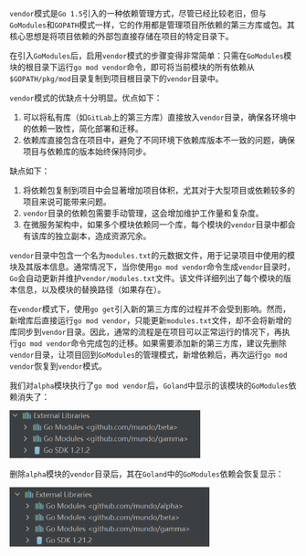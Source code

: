 `vendor`模式是`Go 1.5`引入的一种依赖管理方式，尽管已经比较老旧，但与`GoModules`和`GOPATH`模式一样，它的作用都是管理项目所依赖的第三方库或包。其核心思想是将项目依赖的外部包直接存储在项目的特定目录下。

在引入`GoModules`后，启用`vendor`模式的步骤变得非常简单：只需在`GoModules`模块的根目录下运行`go mod vendor`命令，即可将当前模块的所有依赖从`$GOPATH/pkg/mod`目录复制到项目根目录下的`vendor`目录中。

`vendor`模式的优缺点十分明显。优点如下：

1. 可以将私有库（如`GitLab`上的第三方库）直接放入`vendor`目录，确保各环境中的依赖一致性，简化部署和迁移。
2. 依赖库直接包含在项目中，避免了不同环境下依赖库版本不一致的问题，确保项目与依赖库的版本始终保持同步。

缺点如下：

1. 将依赖包复制到项目中会显著增加项目体积，尤其对于大型项目或依赖较多的项目来说可能带来问题。
2. `vendor`目录的依赖包需要手动管理，这会增加维护工作量和复杂度。
3. 在微服务架构中，如果多个模块依赖同一个库，每个模块的`vendor`目录中都会有该库的独立副本，造成资源冗余。

`vendor`目录中包含一个名为`modules.txt`的元数据文件，用于记录项目中使用的模块及其版本信息。通常情况下，当你使用`go mod vendor`命令生成`vendor`目录时，`Go`会自动更新并维护`vendor/modules.txt`文件。该文件详细列出了每个模块的版本信息，以及模块的替换路径（如果存在）。

在`vendor`模式下，使用`go get`引入新的第三方库的过程并不会受到影响。然而，新增库后直接运行`go mod vendor`，只能更新`modules.txt`文件，却不会将新增的库同步到`vendor`目录。因此，通常的流程是在项目可以正常运行的情况下，再执行`go mod vendor`命令完成包的迁移。如果需要添加新的第三方库，建议先删除`vendor`目录，让项目回到`GoModules`的管理模式，新增依赖后，再次运行`go mod vendor`恢复到`vendor`模式。

我们对`alpha`模块执行了`go mod vendor`后，`Goland`中显示的该模块的`GoModules`依赖消失了：

<img src="image/image-20240417141619643.png" alt="image-20240417141619643" style="zoom:67%;" />

删除`alpha`模块的`vendor`目录后，其在`Goland`中的`GoModules`依赖会恢复显示：

<img src="image/image-20240417141536991.png" alt="image-20240417141536991" style="zoom:67%;" />